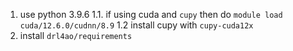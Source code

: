 1. use python 3.9.6
1.1. if using cuda and `cupy` then do `module load cuda/12.6.0/cudnn/8.9`
1.2 install cupy with `cupy-cuda12x`
2. install `drl4ao/requirements`
